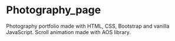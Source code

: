 # Photography_page
Photography portfolio made with HTML, CSS, Bootstrap and vanilla JavaScript.
Scroll animation made with AOS library.
